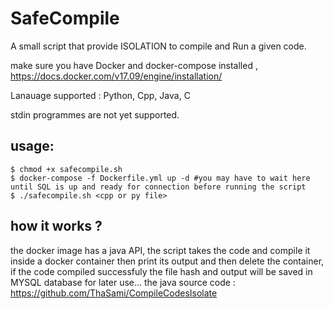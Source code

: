 # SafeCompile

A small script that provide ISOLATION to compile and Run a given code. 

make sure you have Docker and docker-compose installed , 
https://docs.docker.com/v17.09/engine/installation/

Lanauage supported : Python, Cpp, Java, C

stdin programmes are not yet supported. 

## usage:
```
$ chmod +x safecompile.sh
$ docker-compose -f Dockerfile.yml up -d #you may have to wait here until SQL is up and ready for connection before running the script
$ ./safecompile.sh <cpp or py file>
```
  
## how it works ? 
  the docker image has a java API, the script  takes the code and compile it inside a docker container then print its output and then delete the container, if the code compiled successfuly the file hash and output will be saved in MYSQL database for later use... 
the java source code : 
https://github.com/ThaSami/CompileCodesIsolate






